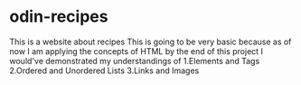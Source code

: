# odin-recipes
This is a website about recipes
This is going to be very basic because as of now I am applying the concepts of HTML
by the end of this project I would've demonstrated my understandings of
        1.Elements and Tags
        2.Ordered and Unordered Lists
        3.Links and Images
